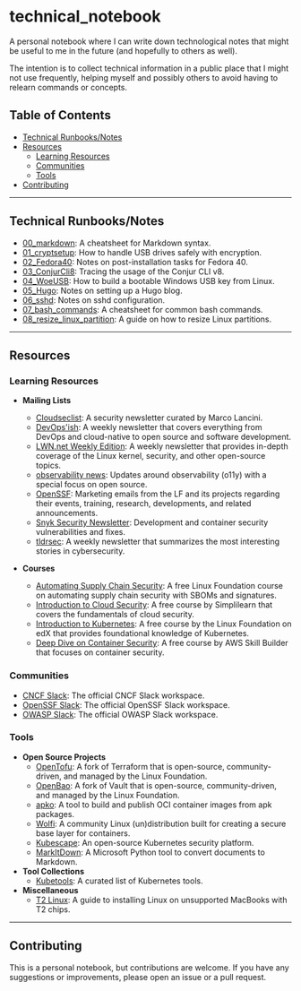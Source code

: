 # technical_notebook

A personal notebook where I can write down technological notes that might be useful to me in the future (and hopefully to others as well).

The intention is to collect technical information in a public place that I might not use frequently, helping myself and possibly others to avoid having to relearn commands or concepts.

## Table of Contents

- [Technical Runbooks/Notes](#technical-runbooksnotes)
- [Resources](#resources)
  - [Learning Resources](#learning-resources)
  - [Communities](#communities)
  - [Tools](#tools)
- [Contributing](#contributing)

---

## Technical Runbooks/Notes

- [00_markdown](runbooks/00_markdown.md): A cheatsheet for Markdown syntax.
- [01_cryptsetup](runbooks/01_cryptsetup.md): How to handle USB drives safely with encryption.
- [02_Fedora40](runbooks/02_fedora40.md): Notes on post-installation tasks for Fedora 40.
- [03_ConjurCli8](runbooks/03_conjur_cli_8.md): Tracing the usage of the Conjur CLI v8.
- [04_WoeUSB](runbooks/04_WoeUSB.md): How to build a bootable Windows USB key from Linux.
- [05_Hugo](runbooks/05_hugo.md): Notes on setting up a Hugo blog.
- [06_sshd](runbooks/06_sshd.md): Notes on sshd configuration.
- [07_bash_commands](runbooks/07_bash_commands.md): A cheatsheet for common bash commands.
- [08_resize_linux_partition](runbooks/08_resize_linux_partition.md): A guide on how to resize Linux partitions.

---

## Resources

### Learning Resources

- **Mailing Lists**
  - [Cloudseclist](https://cloudseclist.com/): A security newsletter curated by Marco Lancini.
  - [DevOps'ish](https://devopsish.com/): A weekly newsletter that covers everything from DevOps and cloud-native to open source and software development.
  - [LWN.net Weekly Edition](https://lwn.net/weekly/): A weekly newsletter that provides in-depth coverage of the Linux kernel, security, and other open-source topics.
  - [observability news](https://buttondown.email/o11y.news#subscribe-form): Updates around observability (o11y) with a special focus on open source.
  - [OpenSSF](https://openssf.org/sign-up/): Marketing emails from the LF and its projects regarding their events, training, research, developments, and related announcements.
  - [Snyk Security Newsletter](https://snyk.io/newsletter/): Development and container security vulnerabilities and fixes.
  - [tldrsec](https://tldrsec.com/): A weekly newsletter that summarizes the most interesting stories in cybersecurity.

- **Courses**
  - [Automating Supply Chain Security](https://training.linuxfoundation.org/express-learning/automating-supply-chain-security-sboms-and-signatures-lfel1007/): A free Linux Foundation course on automating supply chain security with SBOMs and signatures.
  - [Introduction to Cloud Security](https://www.simplilearn.com/introduction-to-cloud-security-free-course): A free course by Simplilearn that covers the fundamentals of cloud security.
  - [Introduction to Kubernetes](https://www.edx.org/learn/kubernetes/the-linux-foundation-introduction-to-kubernetes): A free course by the Linux Foundation on edX that provides foundational knowledge of Kubernetes.
  - [Deep Dive on Container Security](https://explore.skillbuilder.aws/learn/course/external/view/elearning/13209/deep-dive-on-container-security): A free course by AWS Skill Builder that focuses on container security.

### Communities

- [CNCF Slack](https://slack.cncf.io): The official CNCF Slack workspace.
- [OpenSSF Slack](http://slack.openssf.org/): The official OpenSSF Slack workspace.
- [OWASP Slack](https://owasp.org/slack/invite): The official OWASP Slack workspace.

### Tools

- **Open Source Projects**
  - [OpenTofu](https://opentofu.org/): A fork of Terraform that is open-source, community-driven, and managed by the Linux Foundation.
  - [OpenBao](https://openbao.org/): A fork of Vault that is open-source, community-driven, and managed by the Linux Foundation.
  - [apko](https://github.com/chainguard-dev/apko): A tool to build and publish OCI container images from apk packages.
  - [Wolfi](https://github.com/wolfi-dev): A community Linux (un)distribution built for creating a secure base layer for containers.
  - [Kubescape](https://kubescape.io): An open-source Kubernetes security platform.
  - [MarkItDown](https://github.com/microsoft/markitdown): A Microsoft Python tool to convert documents to Markdown.
- **Tool Collections**
  - [Kubetools](https://collabnix.github.io/kubetools/): A curated list of Kubernetes tools.
- **Miscellaneous**
    - [T2 Linux](https://t2linux.org/): A guide to installing Linux on unsupported MacBooks with T2 chips.


---

## Contributing

This is a personal notebook, but contributions are welcome. If you have any suggestions or improvements, please open an issue or a pull request.
